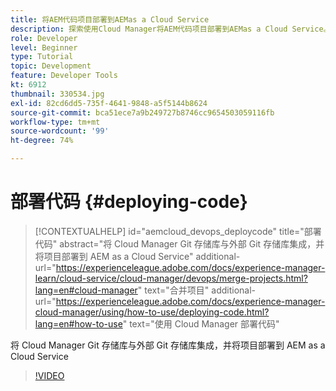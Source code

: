 ```yaml
---
title: 将AEM代码项目部署到AEMas a Cloud Service
description: 探索使用Cloud Manager将AEM代码项目部署到AEMas a Cloud Service。
role: Developer
level: Beginner
type: Tutorial
topic: Development
feature: Developer Tools
kt: 6912
thumbnail: 330534.jpg
exl-id: 82cd6dd5-735f-4641-9848-a5f5144b8624
source-git-commit: bca51ece7a9b249727b8746cc9654503059116fb
workflow-type: tm+mt
source-wordcount: '99'
ht-degree: 74%

---
```


# 部署代码 {#deploying-code}

>[!CONTEXTUALHELP]
>id="aemcloud_devops_deploycode"
>title="部署代码"
>abstract="将 Cloud Manager Git 存储库与外部 Git 存储库集成，并将项目部署到 AEM as a Cloud Service"
>additional-url="https://experienceleague.adobe.com/docs/experience-manager-learn/cloud-service/cloud-manager/devops/merge-projects.html?lang=en#cloud-manager" text="合并项目"
>additional-url="https://experienceleague.adobe.com/docs/experience-manager-cloud-manager/using/how-to-use/deploying-code.html?lang=en#how-to-use" text="使用 Cloud Manager 部署代码"

将 Cloud Manager Git 存储库与外部 Git 存储库集成，并将项目部署到 AEM as a Cloud Service

>[!VIDEO](https://video.tv.adobe.com/v/330534/?quality=12&learn=on)
